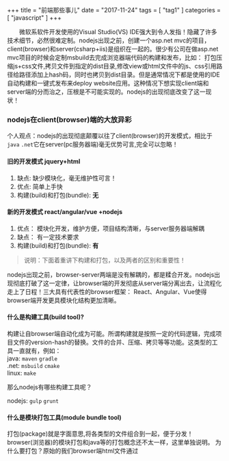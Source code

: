 +++
title = "前端那些事儿"
date = "2017-11-24"
tags = [ "tag1" ]
categories = [ "javascript" ]
+++

　　微软系软件开发使用的Visual Studio(VS) IDE强大到令人发指！隐藏了许多技术细节，必然很难定制。nodejs出现之前，创建一个asp.net mvc的项目，client(browser)和server(csharp+iis)是组织在一起的。很少有公司在做asp.net mvc项目的时候会定制msbuild去完成浏览器端代码的构建和发布，比如：
打包压缩js+css文件,拷贝文件到指定的dist目录,修改view或html文件中的js、css引用路径给路径添加上hash码，同时也拷贝到dist目录。但是通常情况下都是使用的IDE自动构建和一键式发布来deploy website应用。这种情况下想实现client端和server端的分而治之，压根是不可能实现的。nodejs的出现彻底改变了这一现状！
<!--more-->
### nodejs在client(browser)端的大放异彩

个人观点：nodejs的出现彻底颠覆以往了client(browser)的开发模式，相比于`java` `.net`它在server(pc服务器端)毫无优势可言,完全可以忽略！  

#### 旧的开发模式 jquery+html

1. 缺点: 缺少模块化，毫无维护性可言！
2. 优点: 简单上手快
3. 构建(build)和打包(bundle): **无**

#### 新的开发模式 react/angular/vue +nodejs

1. 优点： 模块化开发，维护方便，项目结构清晰，与server服务器端解耦
2. 缺点： 有一定技术要求
3. 构建(build)和打包(bundle): **有**

> 说明：下面着重讲下构建和打包，以及两者的区别和重要性！

nodejs出现之前，browser-server两端是没有解耦的，都是糅合开发。nodejs出现彻底打破了这一定律，让browser端的开发彻底从server端分离出去，让流程化走上了日程！三大具有代表性的browser框架： React、Angular、Vue使得browser端开发更具模块化结构更加清晰。

#### 什么是构建工具(build tool)?

构建让自browser端自动化成为可能。所谓构建就是按照一定的代码逻辑，完成项目文件的version-hash的替换。文件的合并、压缩、拷贝等等功能。这类型的工具一直就有，例如：  
java: `maven` `gradle`  
.net: `msbuild` `cmake`  
linux: `make`  

那么nodejs有哪些构建工具呢？  

nodejs: `gulp` `grunt`

#### 什么是模块打包工具(module bundle tool)

打包(package)就是字面意思,将各类型的文件组合到一起，便于分发！browser(浏览器)的模块打包和java等的打包概念还不太一样，这里单独说明。
为什么要打包？原始的我们browser端html文件通过<script>标签一个个引用js文件，通过<link>标签一个个引用css文件，打比方我们的项目足够大，
js文件有1000个，css文件有1000个。这样如果直接发布到服务器上，这样的文件请求压力是十分巨大的。所以在发布到服务器端的时候，需要将所有js和css文件合并到一起，打包的概念应运而生！  
常用的两个模块打包工具`webpack`和`browserify`  
`webpack`的核心是模块化的组织、模块化的依赖、模块化的打包,必须满足以下两点要求：
 
 1. 需要把各种资源（js/ts/css/html/ejs/img/fonts等等）都看成 module
 2. module 之间必须是互相依赖的
 
 这样webpack打包的时候就会把所有用的文件统统打包进一个文件(也可分片打包)
 
 >补充说明： webpack这种打包方式对browser端的意义重大，简化了资源请求次数！将它应用在server端压根没有必要，混淆代码为了安全性？在这个开源代码的时代，谁会看你写的那些垃圾代码？

### react+express全栈糅合

react是一个browser浏览器端开发框架，通常创建一个全栈工程需要两个project：
1. 基于*react*开发的browser浏览器端html project 
2. 基于*express*开发的server服务器端webapi project

创建react项目最简单粗暴的方式就是使用`create-react-app`工具，此工具通过`webpack-dev-server`来启动react项目，express通过`node`来启动webapi的服务端。如何将2个项目有机的结合在一起，让2个webserver同时工作呢？
[fullstackreact](https://www.fullstackreact.com/articles/using-create-react-app-with-a-server/#the-rub- "点我访问")

### npx的正确使用

[npx是什么，为什么需要npx?](https://robin-front.github.io/2017/07/14/introducing-npx-an-npm-package-runner.html '点我访问')

```js
//直接运行本地webpack工具，并不会安装工具
npx webpack
```

> 参考文献  

[npm使用正确姿势](https://juejin.im/post/5ab3f77df265da2392364341 '点我访问')
